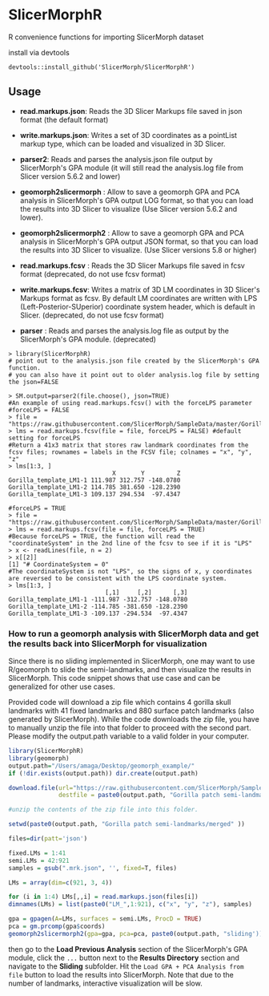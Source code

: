 # SlicerMorphR
R convenience functions for importing SlicerMorph dataset

install via devtools

`devtools::install_github('SlicerMorph/SlicerMorphR')`


## Usage

* __read.markups.json__:  Reads the 3D Slicer Markups file saved in json format (the default format)
* __write.markups.json__: Writes a set of 3D coordinates as a pointList markup type, which can be loaded and visualized in 3D Slicer. 
* __parser2__: Reads and parses the analysis.json file output by SlicerMorph's GPA module (it will still read the analysis.log file from Slicer version 5.6.2 and lower)
* __geomorph2slicermorph__ : Allow to save a geomorph GPA and PCA analysis in SlicerMorph's GPA output LOG format, so that you can load the results into 3D Slicer to visualize (Use Slicer version 5.6.2 and lower).
* __geomorph2slicermorph2__ : Allow to save a geomorph GPA and PCA analysis in SlicerMorph's GPA output JSON format, so that you can load the results into 3D Slicer to visualize. (Use Slicer versions 5.8 or higher)

* __read.markups.fcsv__ : Reads the 3D Slicer Markups file saved in fcsv format (deprecated, do not use fcsv format)
* __write.markups.fcsv__: Writes a matrix of 3D LM coordinates in 3D Slicer's Markups format as fcsv. By default LM coordinates are written with LPS (Left-Posterior-SUperior) coordinate system header, which is default in Slicer. (deprecated, do not use fcsv format)
* __parser__ : Reads and parses the analysis.log file as output by the SlicerMorph's GPA module. (deprecated)

```
> library(SlicerMorphR)
# point out to the analysis.json file created by the SlicerMorph's GPA function. 
# you can also have it point out to older analysis.log file by setting the json=FALSE

> SM.output=parser2(file.choose(), json=TRUE)
#An example of using read.markups.fcsv() with the forceLPS parameter
#forceLPS = FALSE
> file = "https://raw.githubusercontent.com/SlicerMorph/SampleData/master/Gorilla_template_LM1.fcsv"
> lms = read.markups.fcsv(file = file, forceLPS = FALSE) #default setting for forceLPS
#Return a 41x3 matrix that stores raw landmark coordinates from the fcsv files; rownames = labels in the FCSV file; colnames = "x", "y", "z"
> lms[1:3, ]
                             X       Y         Z
Gorilla_template_LM1-1 111.987 312.757 -148.0780
Gorilla_template_LM1-2 114.785 381.650 -128.2390
Gorilla_template_LM1-3 109.137 294.534  -97.4347

#forceLPS = TRUE
> file = "https://raw.githubusercontent.com/SlicerMorph/SampleData/master/Gorilla_template_LM1.fcsv"
> lms = read.markups.fcsv(file = file, forceLPS = TRUE)
#Because forceLPS = TRUE, the function will read the "coordinateSystem" in the 2nd line of the fcsv to see if it is "LPS"
> x <- readLines(file, n = 2)
> x[[2]]
[1] "# CoordinateSystem = 0"
#The coordinateSystem is not "LPS", so the signs of x, y coordinates are reversed to be consistent with the LPS coordinate system.
> lms[1:3, ]
                           [,1]     [,2]      [,3]
Gorilla_template_LM1-1 -111.987 -312.757 -148.0780
Gorilla_template_LM1-2 -114.785 -381.650 -128.2390
Gorilla_template_LM1-3 -109.137 -294.534  -97.4347
```

### How to run a geomorph analysis with SlicerMorph data and get the results back into SlicerMorph for visualization

Since there is no sliding implemented in SlicerMorph, one may want to use R/geomorph to slide the semi-landmarks, and then visualize the results in SlicerMorph. This code snippet shows that use case and can be generalized for other use cases. 

Provided code will download a zip file which contains 4 gorilla skull landmarks with 41 fixed landmarks and 880 surface patch landmarks (also generated by SlicerMorph). While the code downloads the zip file, you have to manually unzip the file into that folder to proceed with the second part. Please modify the output.path variable to a valid folder in your computer. 

```R
library(SlicerMorphR)
library(geomorph)
output.path="/Users/amaga/Desktop/geomorph_example/"
if (!dir.exists(output.path)) dir.create(output.path)

download.file(url="https://raw.githubusercontent.com/SlicerMorph/SampleData/master/Gorilla%20patch%20semi-landmarks.zip", 
              destfile = paste0(output.path, "Gorilla patch semi-landmarks.zip"))

#unzip the contents of the zip file into this folder. 

setwd(paste0(output.path, "Gorilla patch semi-landmarks/merged" ))

files=dir(patt='json')

fixed.LMs = 1:41
semi.LMs = 42:921
samples = gsub(".mrk.json", '', fixed=T, files)

LMs = array(dim=c(921, 3, 4))

for (i in 1:4) LMs[,,i] = read.markups.json(files[i])
dimnames(LMs) = list(paste0("LM_",1:921), c("x", "y", "z"), samples)

gpa = gpagen(A=LMs, surfaces = semi.LMs, ProcD = TRUE)
pca = gm.prcomp(gpa$coords)
geomorph2slicermorph2(gpa=gpa, pca=pca, paste0(output.path, "sliding'))

```

then go to the **Load Previous Analysis** section of the SlicerMorph's GPA module, click the `...` button next to the **Results Directory** section and navigate to the **Sliding** subfolder. Hit the `Load GPA + PCA Analysis from file` button to load the results into SlicerMorph. Note that due to the number of landmarks, interactive visualization will be slow.

